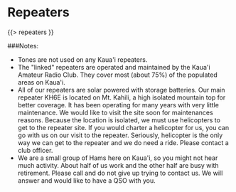 # Repeaters

{{> repeaters }}

###Notes:
* Tones are not used on any Kaua'i repeaters.
* The "linked" repeaters are operated and maintained by the Kaua'i
  Amateur Radio Club. They cover most (about 75%) of the populated
  areas on Kaua'i.
* All of our repeaters are solar powered with storage batteries. Our
  main repeater KH6E is located on Mt. Kahili, a high isolated
  mountain top for better coverage.  It has been operating for many
  years with very little maintenance.  We would like to visit the site
  soon for maintenances reasons.  Because the location is isolated, we
  must use helicopters to get to the repeater site.  If you would
  charter a helicopter for us, you can go with us on our visit to the
  repeater.  Seriously, helicopter is the only way we can get to the
  repeater and we do need a ride. Please contact a club officer.
* We are a small group of Hams here on Kaua'i, so you might not hear
  much activity.  About half of us work and the other half are busy
  with retirement.  Please call and do not give up trying to contact
  us.  We will answer and would like to have a QSO with you.
